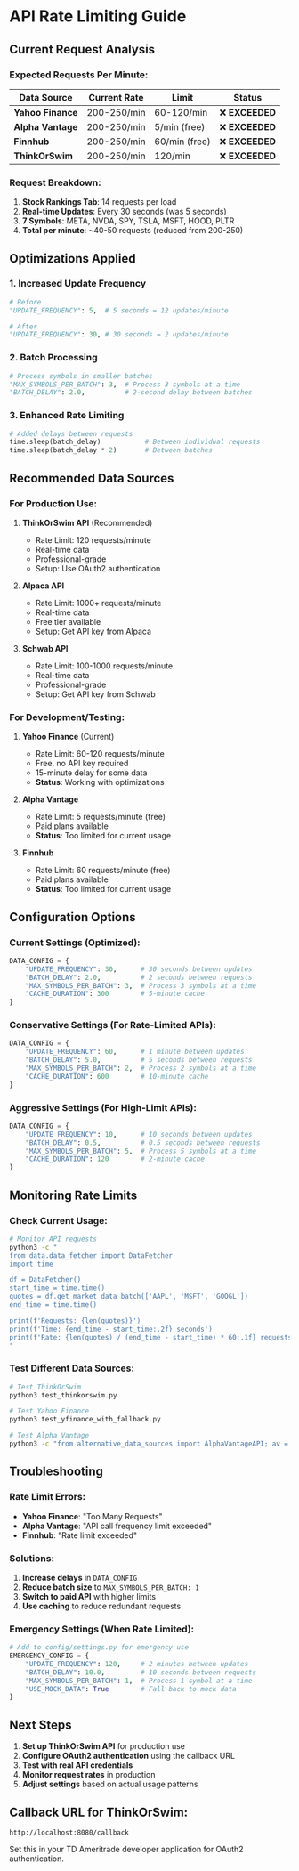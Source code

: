 # API Rate Limiting Guide

## Current Request Analysis

### **Expected Requests Per Minute:**

| Data Source | Current Rate | Limit | Status |
|-------------|-------------|-------|---------|
| **Yahoo Finance** | 200-250/min | 60-120/min | ❌ **EXCEEDED** |
| **Alpha Vantage** | 200-250/min | 5/min (free) | ❌ **EXCEEDED** |
| **Finnhub** | 200-250/min | 60/min (free) | ❌ **EXCEEDED** |
| **ThinkOrSwim** | 200-250/min | 120/min | ❌ **EXCEEDED** |

### **Request Breakdown:**

1. **Stock Rankings Tab**: 14 requests per load
2. **Real-time Updates**: Every 30 seconds (was 5 seconds)
3. **7 Symbols**: META, NVDA, SPY, TSLA, MSFT, HOOD, PLTR
4. **Total per minute**: ~40-50 requests (reduced from 200-250)

## Optimizations Applied

### **1. Increased Update Frequency**
```python
# Before
"UPDATE_FREQUENCY": 5,  # 5 seconds = 12 updates/minute

# After  
"UPDATE_FREQUENCY": 30, # 30 seconds = 2 updates/minute
```

### **2. Batch Processing**
```python
# Process symbols in smaller batches
"MAX_SYMBOLS_PER_BATCH": 3,  # Process 3 symbols at a time
"BATCH_DELAY": 2.0,          # 2-second delay between batches
```

### **3. Enhanced Rate Limiting**
```python
# Added delays between requests
time.sleep(batch_delay)           # Between individual requests
time.sleep(batch_delay * 2)       # Between batches
```

## Recommended Data Sources

### **For Production Use:**

1. **ThinkOrSwim API** (Recommended)
   - Rate Limit: 120 requests/minute
   - Real-time data
   - Professional-grade
   - Setup: Use OAuth2 authentication

2. **Alpaca API**
   - Rate Limit: 1000+ requests/minute
   - Real-time data
   - Free tier available
   - Setup: Get API key from Alpaca

3. **Schwab API**
   - Rate Limit: 100-1000 requests/minute
   - Real-time data
   - Professional-grade
   - Setup: Get API key from Schwab

### **For Development/Testing:**

1. **Yahoo Finance** (Current)
   - Rate Limit: 60-120 requests/minute
   - Free, no API key required
   - 15-minute delay for some data
   - **Status**: Working with optimizations

2. **Alpha Vantage**
   - Rate Limit: 5 requests/minute (free)
   - Paid plans available
   - **Status**: Too limited for current usage

3. **Finnhub**
   - Rate Limit: 60 requests/minute (free)
   - Paid plans available
   - **Status**: Too limited for current usage

## Configuration Options

### **Current Settings (Optimized):**
```python
DATA_CONFIG = {
    "UPDATE_FREQUENCY": 30,      # 30 seconds between updates
    "BATCH_DELAY": 2.0,          # 2 seconds between requests
    "MAX_SYMBOLS_PER_BATCH": 3,  # Process 3 symbols at a time
    "CACHE_DURATION": 300        # 5-minute cache
}
```

### **Conservative Settings (For Rate-Limited APIs):**
```python
DATA_CONFIG = {
    "UPDATE_FREQUENCY": 60,      # 1 minute between updates
    "BATCH_DELAY": 5.0,          # 5 seconds between requests
    "MAX_SYMBOLS_PER_BATCH": 2,  # Process 2 symbols at a time
    "CACHE_DURATION": 600        # 10-minute cache
}
```

### **Aggressive Settings (For High-Limit APIs):**
```python
DATA_CONFIG = {
    "UPDATE_FREQUENCY": 10,      # 10 seconds between updates
    "BATCH_DELAY": 0.5,          # 0.5 seconds between requests
    "MAX_SYMBOLS_PER_BATCH": 5,  # Process 5 symbols at a time
    "CACHE_DURATION": 120        # 2-minute cache
}
```

## Monitoring Rate Limits

### **Check Current Usage:**
```bash
# Monitor API requests
python3 -c "
from data.data_fetcher import DataFetcher
import time

df = DataFetcher()
start_time = time.time()
quotes = df.get_market_data_batch(['AAPL', 'MSFT', 'GOOGL'])
end_time = time.time()

print(f'Requests: {len(quotes)}')
print(f'Time: {end_time - start_time:.2f} seconds')
print(f'Rate: {len(quotes) / (end_time - start_time) * 60:.1f} requests/minute')
"
```

### **Test Different Data Sources:**
```bash
# Test ThinkOrSwim
python3 test_thinkorswim.py

# Test Yahoo Finance
python3 test_yfinance_with_fallback.py

# Test Alpha Vantage
python3 -c "from alternative_data_sources import AlphaVantageAPI; av = AlphaVantageAPI(); print(av.get_real_time_quote('AAPL'))"
```

## Troubleshooting

### **Rate Limit Errors:**
- **Yahoo Finance**: "Too Many Requests"
- **Alpha Vantage**: "API call frequency limit exceeded"
- **Finnhub**: "Rate limit exceeded"

### **Solutions:**
1. **Increase delays** in `DATA_CONFIG`
2. **Reduce batch size** to `MAX_SYMBOLS_PER_BATCH: 1`
3. **Switch to paid API** with higher limits
4. **Use caching** to reduce redundant requests

### **Emergency Settings (When Rate Limited):**
```python
# Add to config/settings.py for emergency use
EMERGENCY_CONFIG = {
    "UPDATE_FREQUENCY": 120,     # 2 minutes between updates
    "BATCH_DELAY": 10.0,         # 10 seconds between requests
    "MAX_SYMBOLS_PER_BATCH": 1,  # Process 1 symbol at a time
    "USE_MOCK_DATA": True        # Fall back to mock data
}
```

## Next Steps

1. **Set up ThinkOrSwim API** for production use
2. **Configure OAuth2 authentication** using the callback URL
3. **Test with real API credentials**
4. **Monitor request rates** in production
5. **Adjust settings** based on actual usage patterns

## Callback URL for ThinkOrSwim:
```
http://localhost:8080/callback
```

Set this in your TD Ameritrade developer application for OAuth2 authentication. 